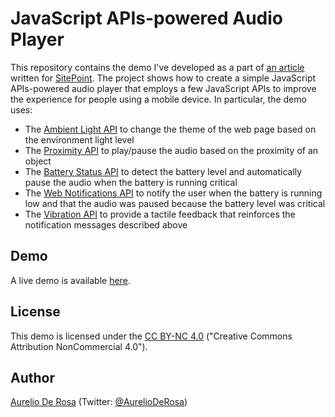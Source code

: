 # JavaScript APIs-powered Audio Player

This repository contains the demo I've developed as a part of [an article](http://www.sitepoint.com/building-mobile-javascript-powered-audio-player/) written for
[SitePoint](http://www.sitepoint.com/). The project shows how to create a simple JavaScript APIs-powered audio player that employs a few JavaScript APIs to improve the experience for people using a mobile device. In particular, the demo uses:

- The [Ambient Light API](http://modernweb.com/2014/05/27/introduction-to-the-ambient-light-api/) to change the theme of the web page based on the environment light level
- The [Proximity API](http://www.sitepoint.com/introducing-proximity-api/) to play/pause the audio based on the proximity of an object
- The [Battery Status API](http://code.tutsplus.com/tutorials/html5-battery-status-api--mobile-22795) to detect the battery level and automatically pause the audio when the battery is running critical
- The [Web Notifications API](http://www.sitepoint.com/introduction-web-notifications-api/) to notify the user when the battery is running low and that the audio was paused because the battery level was critical
- The [Vibration API](http://code.tutsplus.com/tutorials/html5-vibration-api--mobile-22585) to provide a tactile feedback that reinforces the notification messages described above

## Demo

A live demo is available [here](http://htmlpreview.github.io/?https://github.com/AurelioDeRosa/JavaScript-APIs-powered-audio-player/blob/master/index.html).

## License

This demo is licensed under the
[CC BY-NC 4.0](http://creativecommons.org/licenses/by-nc/4.0/) ("Creative Commons Attribution NonCommercial 4.0").

## Author

[Aurelio De Rosa](http://www.audero.it) (Twitter: [@AurelioDeRosa](https://twitter.com/AurelioDeRosa))
